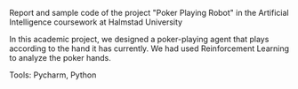 Report and sample code of the project "Poker Playing Robot" in the Artificial Intelligence coursework at Halmstad University

In this academic project, we designed a poker-playing agent that plays according to the hand it has currently. We had used Reinforcement Learning to analyze the poker hands.

Tools: Pycharm, Python
